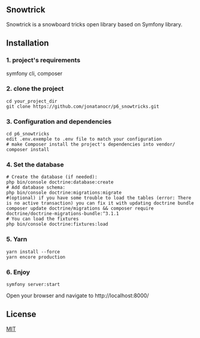 ## Snowtrick

Snowtrick is a snowboard tricks open library based on Symfony library.

## Installation

### 1. project's requirements

symfony cli, composer

### 2. clone the project
```
cd your_project_dir
git clone https://github.com/jonatanocr/p6_snowtricks.git
```
### 3. Configuration and dependencies
```
cd p6_snowtricks
edit .env.exemple to .env file to match your configuration
# make Composer install the project's dependencies into vendor/
composer install
```

### 4. Set the database
```
# Create the database (if needed): 
php bin/console doctrine:database:create
# Add database schema: 
php bin/console doctrine:migrations:migrate
#(optional) if you have some trouble to load the tables (error: There is no active transaction) you can fix it with updating doctrine bundle
composer update doctrine/migrations && composer require doctrine/doctrine-migrations-bundle:^3.1.1
# You can load the fixtures
php bin/console doctrine:fixtures:load
```

### 5. Yarn
```
yarn install --force
yarn encore production
```

### 6. Enjoy
```
symfony server:start
```
Open your browser and navigate to http://localhost:8000/

## License
[MIT](https://choosealicense.com/licenses/mit/)